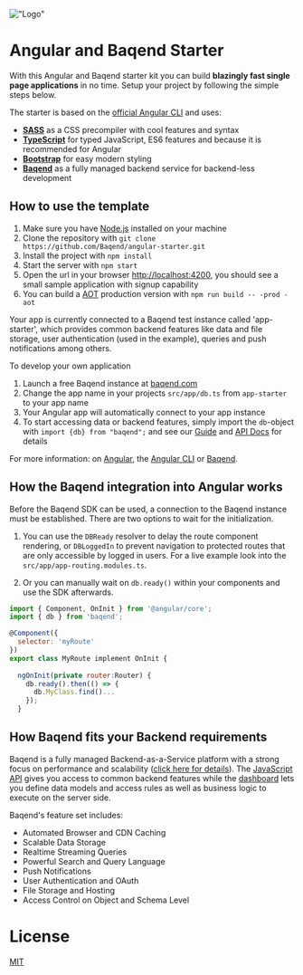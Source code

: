 !["Logo"](https://cdn.rawgit.com/Baqend/angular-starter/master/src/assets/Angular+Baqend.svg)


# Angular and Baqend Starter
With this Angular and Baqend starter kit you can build **blazingly fast single page applications** in no time. Setup your project by following the simple steps below.

The starter is based on the [official Angular CLI](https://github.com/angular/angular-cli) and uses:

* [**SASS**](http://sass-lang.com) as a CSS precompiler with cool features and syntax
* [**TypeScript**](https://www.typescriptlang.org) for typed JavaScript, ES6 features and because it is recommended for Angular
* [**Bootstrap**](http://getbootstrap.com) for easy modern styling
* [**Baqend**](http://www.baqend.com) as a fully managed backend service for backend-less development

## How to use the template

1. Make sure you have [Node.js](https://nodejs.org/en/) installed on your machine
2. Clone the repository with `git clone https://github.com/Baqend/angular-starter.git`
3. Install the project with `npm install`
4. Start the server with `npm start`
5. Open the url in your browser [http://localhost:4200](http://localhost:4200), you should see a small sample application with signup capability
6. You can build a [AOT](https://angular.io/docs/ts/latest/cookbook/aot-compiler.html) production version with `npm run build -- -prod -aot`

Your app is currently connected to a Baqend test instance called 'app-starter', which provides common backend features like data and file storage, user authentication (used in the example), queries and push notifications among others.

To develop your own application 

1. Launch a free Baqend instance at [baqend.com](http://dashboard.baqend.com/register)
2. Change the app name in your projects `src/app/db.ts` from `app-starter` to your app name
3. Your Angular app will automatically connect to your app instance
4. To start accessing data or backend features, simply import the `db`-object with `import {db} from "baqend";` 
and see our [Guide](http://www.baqend.com/guide/#accessing-data) and [API Docs](http://www.baqend.com/js-sdk/latest/baqend.html) for details

For more information: on [Angular](https://angular.io/docs/ts/latest/), the 
[Angular CLI](https://github.com/angular/angular-cli) or [Baqend](http://www.baqend.com).

## How the Baqend integration into Angular works

Before the Baqend SDK can be used, a connection to the Baqend instance must be established. There are two options 
to wait for the initialization. 

1. You can use the `DBReady` resolver to delay the route component rendering, or `DBLoggedIn` to prevent navigation to 
protected routes that are only accessible by logged in users. For a live example look into the `src/app/app-routing.modules.ts`.

2. Or you can manually wait on `db.ready()` within your components and use the SDK afterwards.
```js 
import { Component, OnInit } from '@angular/core';
import { db } from 'baqend';

@Component({
  selector: 'myRoute'
})
export class MyRoute implement OnInit {
  
  ngOnInit(private router:Router) {
    db.ready().then(() => {
      db.MyClass.find()...
    });
  }
```

## How Baqend fits your Backend requirements

Baqend is a fully managed Backend-as-a-Service platform with a strong focus on performance and scalability 
([click here for details](http://blog.baqend.com/post/139788321880/bringing-web-performance-to-the-next-level-an)). 
The [JavaScript API](http://www.baqend.com/js-sdk/latest/baqend.html) gives you access to common backend features 
while the [dashboard](http://www.baqend.com/guide/#baqend-dashboard) lets you define data models and access rules as 
well as business logic to execute on the server side.

Baqend's feature set includes: 

* Automated Browser and CDN Caching
* Scalable Data Storage
* Realtime Streaming Queries
* Powerful Search and Query Language
* Push Notifications
* User Authentication and OAuth
* File Storage and Hosting
* Access Control on Object and Schema Level

# License

[MIT](https://github.com/Baqend/angular-starter/blob/master/LICENSE) 
